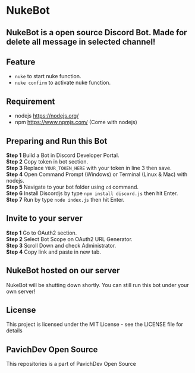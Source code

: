 # NukeBot
## NukeBot is a open source Discord Bot. Made for delete all message in selected channel!
## Feature
- `nuke` to start nuke function.
- `nuke confirm` to activate nuke function.
## Requirement
- nodejs https://nodejs.org/
- npm https://www.npmjs.com/ (Come with nodejs)
## Preparing and Run this Bot
**Step 1** Build a Bot in Discord Developer Portal.\
**Step 2** Copy token in bot section.\
**Step 3** Replace `YOUR_TOKEN_HERE` with your token in line 3 then save.\
**Step 4** Open Command Prompt (Windows) or Terminal (Linux & Mac) with nodejs.\
**Step 5** Navigate to your bot folder using `cd` command.\
**Step 6** Install Discordjs by type `npm install discord.js` then hit Enter.\
**Step 7** Run by type `node index.js` then hit Enter.
## Invite to your server
**Step 1** Go to OAuth2 section.\
**Step 2** Select Bot Scope on OAuth2 URL Generator.\
**Step 3** Scroll Down and check Administrator.\
**Step 4** Copy link and paste in new tab.
## NukeBot hosted on our server
NukeBot will be shutting down shortly. You can still run this bot under your own server!
## License
This project is licensed under the MIT License - see the LICENSE file for details
## PavichDev Open Source
This repositories is a part of PavichDev Open Source
